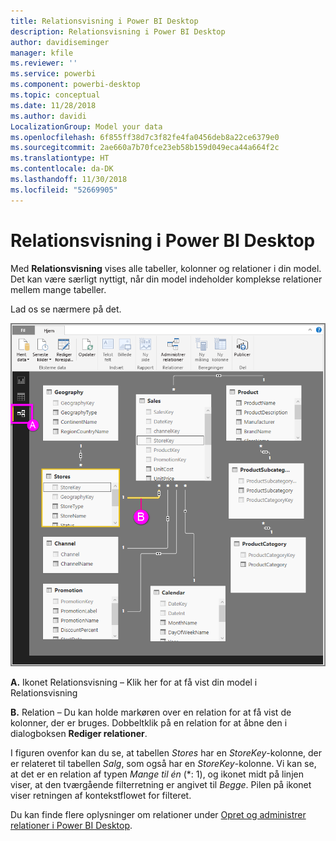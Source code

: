 ```yaml
---
title: Relationsvisning i Power BI Desktop
description: Relationsvisning i Power BI Desktop
author: davidiseminger
manager: kfile
ms.reviewer: ''
ms.service: powerbi
ms.component: powerbi-desktop
ms.topic: conceptual
ms.date: 11/28/2018
ms.author: davidi
LocalizationGroup: Model your data
ms.openlocfilehash: 6f855ff38d7c3f82fe4fa0456deb8a22ce6379e0
ms.sourcegitcommit: 2ae660a7b70fce23eb58b159d049eca44a664f2c
ms.translationtype: HT
ms.contentlocale: da-DK
ms.lasthandoff: 11/30/2018
ms.locfileid: "52669905"
---
```

# <a name="relationship-view-in-power-bi-desktop"></a>Relationsvisning i Power BI Desktop
Med **Relationsvisning** vises alle tabeller, kolonner og relationer i din model. Det kan være særligt nyttigt, når din model indeholder komplekse relationer mellem mange tabeller.

Lad os se nærmere på det.

![](media/desktop-relationship-view/relationshipview_fullscreen.png)

**A.**  Ikonet Relationsvisning – Klik her for at få vist din model i Relationsvisning

**B.** Relation – Du kan holde markøren over en relation for at få vist de kolonner, der er bruges. Dobbeltklik på en relation for at åbne den i dialogboksen **Rediger relationer**. 

I figuren ovenfor kan du se, at tabellen *Stores* har en *StoreKey*-kolonne, der er relateret til tabellen *Salg*, som også har en *StoreKey*-kolonne. Vi kan se, at det er en relation af typen *Mange til én* (\*: 1), og ikonet midt på linjen viser, at den tværgående filterretning er angivet til *Begge*. Pilen på ikonet viser retningen af kontekstflowet for filteret.

Du kan finde flere oplysninger om relationer under [Opret og administrer relationer i Power BI Desktop](desktop-create-and-manage-relationships.md).

